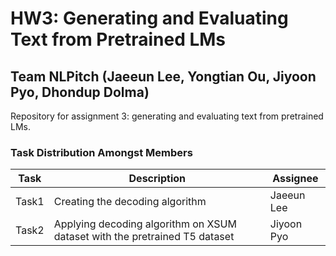 # HW3: Generating and Evaluating Text from Pretrained LMs
## Team NLPitch (Jaeeun Lee, Yongtian Ou, Jiyoon Pyo, Dhondup Dolma)

Repository for assignment 3: generating and evaluating text from pretrained LMs.

### Task Distribution Amongst Members
| Task | Description | Assignee |
| --- | --- | --- |
| Task1 | Creating the decoding algorithm | Jaeeun Lee | 
| Task2 | Applying decoding algorithm on XSUM dataset with the pretrained T5 dataset | Jiyoon Pyo |
